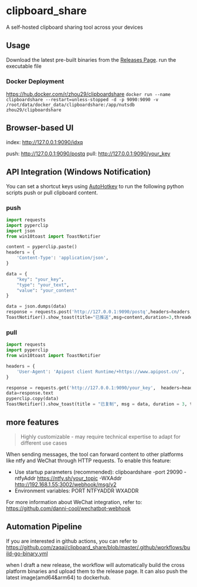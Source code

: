 # clipboard_share

A self-hosted clipboard sharing tool across your devices

## Usage

Download the latest pre-built binaries from the [Releases Page](https://github.com/zaqai/clipboard_share/releases).
run the executable file

### Docker Deployment
<https://hub.docker.com/r/zhou29/clipboardshare>
`docker run --name clipboardshare --restart=unless-stopped -d -p 9090:9090 -v /root/data/docker_data/clipboardshare:/app/nutsdb zhou29/clipboardshare`

## Browser-based UI

index: <http://127.0.0.1:9090/idxq>

push: <http://127.0.0.1:9090/postq>
pull: <http://127.0.0.1:9090/your_key>

## API Integration (Windows Notification)

You can set a shortcut keys using [AutoHotkey](https://www.autohotkey.com) to run the following python scripts push or pull clipboard content.

### push

```python
import requests
import pyperclip
import json
from win10toast import ToastNotifier

content = pyperclip.paste()
headers = {
    'Content-Type': 'application/json',
}

data = {
    "key": "your_key",
    "type": "your_text",
    "value": "your_content"
}

data = json.dumps(data)
response = requests.post('http://127.0.0.1:9090/postq',headers=headers, data=data)
ToastNotifier().show_toast(title="已推送",msg=content,duration=3,threaded=True)
```

### pull

```python
import requests
import pyperclip
from win10toast import ToastNotifier

headers = {
    'User-Agent': 'Apipost client Runtime/+https://www.apipost.cn/',
}

response = requests.get('http://127.0.0.1:9090/your_key',  headers=headers)
data=response.text
pyperclip.copy(data)
ToastNotifier().show_toast(title = "已复制", msg = data, duration = 3, threaded = False)
```

## more features

> Highly customizable - may require technical expertise to adapt for different use cases

When sending messages, the tool can forward content to other platforms like ntfy and WeChat through HTTP requests. To enable this feature:

- Use startup parameters (recommended):
  clipboardshare -port 29090 -ntfyAddr  <https://ntfy.sh/your_topic> -WXAddr <http://192.168.1.55:3002/webhook/msg/v2>
- Environment variables:
  PORT NTFYADDR WXADDR

For more information about WeChat integration, refer to: <https://github.com/danni-cool/wechatbot-webhook>

## Automation Pipeline

If you are interested in github actions, you can refer to <https://github.com/zaqai/clipboard_share/blob/master/.github/workflows/build-go-binary.yml>

when I draft a new release, the workflow will automatically build the cross platform binaries and upload them to the release page. It can also push the latest image(amd64&arm64) to dockerhub.
